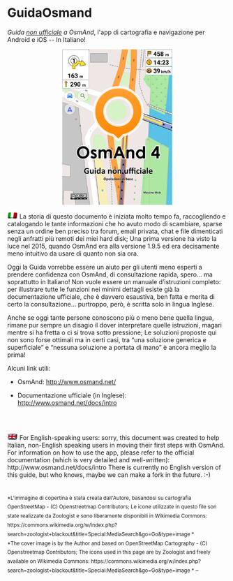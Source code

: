 # GuidaOsmand
_Guida <u>non ufficiale</u> a OsmAnd_, l'app di cartografia e navigazione per Android e iOS -- In Italiano!

<p align="center">
<img src="pub/Frontespizio_864x1222.png" alt="Copertina" width="50%"/>
</p>

<p>
<img src="pub/Blackout-Italy.png" alt="Italiano" width="24">   La storia di questo documento è iniziata molto tempo fa, raccogliendo e catalogando le tante informazioni che ho avuto modo di
scambiare, sparse senza un ordine ben preciso tra forum, email privata, chat e file dimenticati negli anfratti più
remoti dei miei hard disk; Una prima versione ha visto la luce nel 2015, quando OsmAnd era alla versione 1.9.5 ed
era decisamente meno intuitivo da usare di quanto non sia ora.

Oggi la Guida vorrebbe essere un aiuto per gli utenti meno esperti a prendere confidenza con OsmAnd, di
consultazione rapida, spero... ma soprattutto in Italiano!
Non vuole essere un manuale d’istruzioni completo: per illustrare tutte le funzioni nei minimi dettagli esiste già la
documentazione ufficiale, che è davvero esaustiva, ben fatta e merita di certo la consultazione... purtroppo, però, è
scritta solo in lingua Inglese.

Anche se oggi tante persone conoscono più o meno bene quella lingua, rimane pur sempre un disagio il
dover interpretare quelle istruzioni, magari mentre si ha fretta o ci si trova sotto pressione; Le soluzioni proposte qui non sono forse ottimali ma in certi casi, tra “una soluzione generica e superficiale” e “nessuna soluzione a portata di mano” è ancora meglio la prima!



Alcuni link utili:

  - OsmAnd: http://www.osmand.net/
  
  - Documentazione ufficiale (in Inglese): http://www.osmand.net/docs/intro
</p>

<br/>
<br/>


<p>
<img src="pub/Blackout-United_Kingdom.png" alt="Italiano" width="24">   For English-speaking users: sorry, this document was created to help Italian, non-English speaking users in moving their first steps with OsmAnd. For information on how to use the app, please refer to the official documentation (which is very detailed and well-written): http://www.osmand.net/docs/intro
There is currently no English version of this guide, but who knows, maybe we can make a fork in the future. :-)
</p>

<br/>

<sub>
*L'immagine di copertina è stata creata dall'Autore, basandosi su cartografia OpenStreetMap - (C) Openstreetmap Contributors;
Le icone utilizzate in questo file son state realizzate da Zoologist e sono liberamente disponibili in Wikimedia Commons: https://commons.wikimedia.org/w/index.php?search=zoologist+blackout&title=Special:MediaSearch&go=Go&type=image *
</sub>  
<br/>
<sub>
*The cover image is by the Author and based on OpenStreetMap Cartography - (C) Openstreetmap Contributors;
The icons used in this page are by Zoologist and freely available on Wikimedia Commons: https://commons.wikimedia.org/w/index.php?search=zoologist+blackout&title=Special:MediaSearch&go=Go&type=image *
</sub>_
<br/>
<br/>

